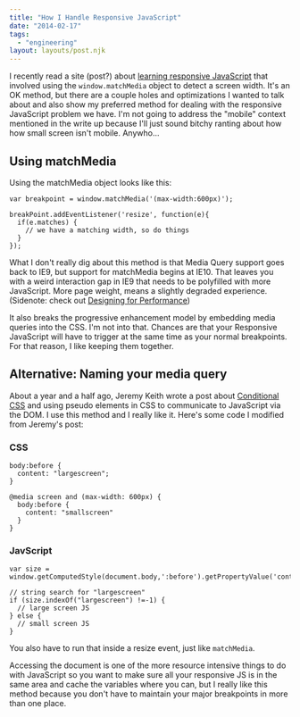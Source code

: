 ```yaml
---
title: "How I Handle Responsive JavaScript"
date: "2014-02-17"
tags:
  - "engineering"
layout: layouts/post.njk
---
```


I recently read a site (post?) about [learning responsive JavaScript](http://www.responsivejavascript.com/) that involved using the `window.matchMedia` object to detect a screen width. It's an OK method, but there are a couple holes and optimizations I wanted to talk about and also show my preferred method for dealing with the responsive JavaScript problem we have. I'm not going to address the "mobile" context mentioned in the write up because I'll just sound bitchy ranting about how how small screen isn't mobile. Anywho...

## Using matchMedia

Using the matchMedia object looks like this:

```
var breakpoint = window.matchMedia('(max-width:600px)');

breakPoint.addEventListener('resize', function(e){
  if(e.matches) {
    // we have a matching width, so do things
  }
});
```

What I don't really dig about this method is that Media Query support goes back to IE9, but support for matchMedia begins at IE10. That leaves you with a weird interaction gap in IE9 that needs to be polyfilled with more JavaScript. More page weight, means a slightly degraded experience. (Sidenote: check out [Designing for Performance](https://speakerdeck.com/lara/design-for-performance))

It also breaks the progressive enhancement model by embedding media queries into the CSS. I'm not into that. Chances are that your Responsive JavaScript will have to trigger at the same time as your normal breakpoints. For that reason, I like keeping them together.

## Alternative: Naming your media query

About a year and a half ago, Jeremy Keith wrote a post about [Conditional CSS](http://adactio.com/journal/5429/) and using pseudo elements in CSS to communicate to JavaScript via the DOM. I use this method and I really like it. Here's some code I modified from Jeremy's post:

### CSS

```
body:before {
  content: "largescreen";
}

@media screen and (max-width: 600px) {
  body:before {
    content: "smallscreen"
  }
}
```

### JavScript

```
var size = window.getComputedStyle(document.body,':before').getPropertyValue('content');

// string search for "largescreen"
if (size.indexOf("largescreen") !=-1) {
  // large screen JS
} else {
  // small screen JS
}
```

You also have to run that inside a resize event, just like `matchMedia`.

Accessing the document is one of the more resource intensive things to do with JavaScript so you want to make sure all your responsive JS is in the same area and cache the variables where you can, but I really like this method because you don't have to maintain your major breakpoints in more than one place.
